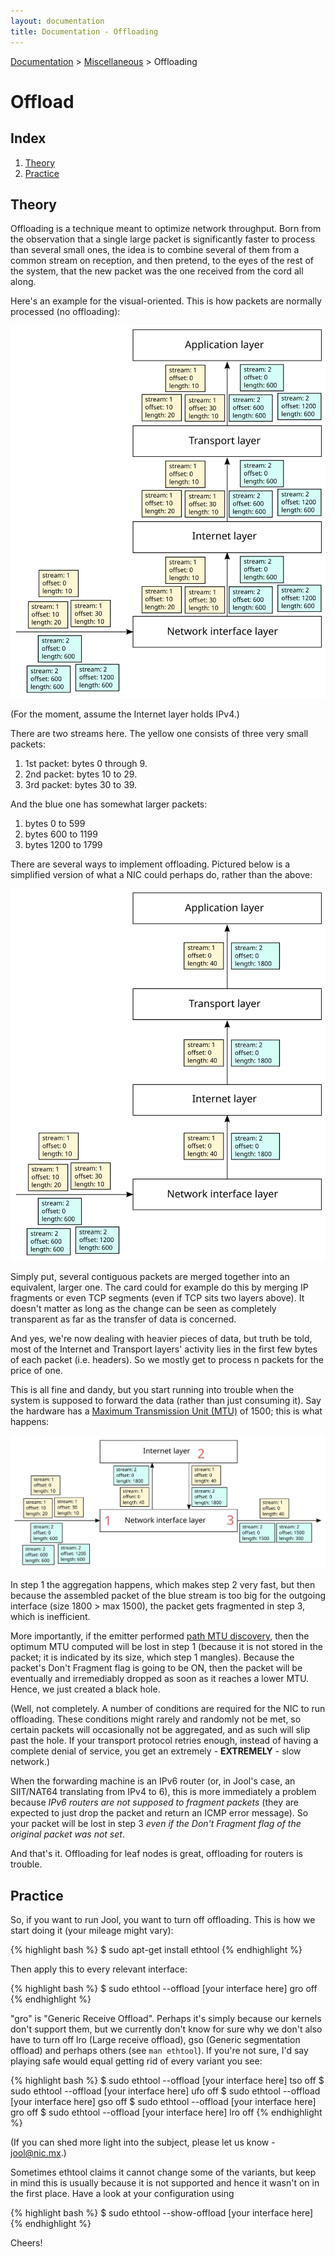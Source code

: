 ```yaml
---
layout: documentation
title: Documentation - Offloading
---
```


[Documentation](doc-index.html) > [Miscellaneous](doc-index.html#miscellaneous) > Offloading

# Offload

## Index

1. [Theory](#theory)
2. [Practice](#practice)

## Theory

Offloading is a technique meant to optimize network throughput. Born from the observation that a single large packet is significantly faster to process than several small ones, the idea is to combine several of them from a common stream on reception, and then pretend, to the eyes of the rest of the system, that the new packet was the one received from the cord all along.

Here's an example for the visual-oriented. This is how packets are normally processed (no offloading):

![Fig.1 - No offload](images/offload-none.svg)

(For the moment, assume the Internet layer holds IPv4.)

There are two streams here. The yellow one consists of three very small packets:

1. 1st packet: bytes 0 through 9.
2. 2nd packet: bytes 10 to 29.
3. 3rd packet: bytes 30 to 39.

And the blue one has somewhat larger packets:

1. bytes 0 to 599
2. bytes 600 to 1199
3. bytes 1200 to 1799

There are several ways to implement offloading. Pictured below is a simplified version of what a NIC could perhaps do, rather than the above:

![Fig.2 - Offload done right](images/offload-right.svg)

Simply put, several contiguous packets are merged together into an equivalent, larger one. The card could for example do this by merging IP fragments or even TCP segments (even if TCP sits two layers above). It doesn't matter as long as the change can be seen as completely transparent as far as the transfer of data is concerned.

And yes, we're now dealing with heavier pieces of data, but truth be told, most of the Internet and Transport layers' activity lies in the first few bytes of each packet (i.e. headers). So we mostly get to process n packets for the price of one.

This is all fine and dandy, but you start running into trouble when the system is supposed to forward the data (rather than just consuming it). Say the hardware has a <a href="https://en.wikipedia.org/wiki/Maximum_transmission_unit" target="_blank">Maximum Transmission Unit (MTU)</a> of 1500; this is what happens:

![Fig.3 - Offload on a router](images/offload-router.svg)

In step 1 the aggregation happens, which makes step 2 very fast, but then because the assembled packet of the blue stream is too big for the outgoing interface (size 1800 > max 1500), the packet gets fragmented in step 3, which is inefficient.

More importantly, if the emitter performed <a href="http://en.wikipedia.org/wiki/Path_MTU_Discovery" target="_blank">path MTU discovery</a>, then the optimum MTU computed will be lost in step 1 (because it is not stored in the packet; it is indicated by its size, which step 1 mangles). Because the packet's Don't Fragment flag is going to be ON, then the packet will be eventually and irremediably dropped as soon as it reaches a lower MTU. Hence, we just created a black hole.

(Well, not completely. A number of conditions are required for the NIC to run offloading. These conditions might rarely and randomly not be met, so certain packets will occasionally not be aggregated, and as such will slip past the hole. If your transport protocol retries enough, instead of having a complete denial of service, you get an extremely - **EXTREMELY** - slow network.)

When the forwarding machine is an IPv6 router (or, in Jool's case, an SIIT/NAT64 translating from IPv4 to 6), this is more immediately a problem because _IPv6 routers are not supposed to fragment packets_ (they are expected to just drop the packet and return an ICMP error message). So your packet will be lost in step 3 _even if the Don't Fragment flag of the original packet was not set_.

And that's it. Offloading for leaf nodes is great, offloading for routers is trouble.

## Practice

So, if you want to run Jool, you want to turn off offloading. This is how we start doing it (your mileage might vary):

{% highlight bash %}
$ sudo apt-get install ethtool
{% endhighlight %}

Then apply this to every relevant interface:

{% highlight bash %}
$ sudo ethtool --offload [your interface here] gro off
{% endhighlight %}

"gro" is "Generic Receive Offload". Perhaps it's simply because our kernels don't support them, but we currently don't know for sure why we don't also have to turn off lro (Large receive offload), gso (Generic segmentation offload) and perhaps others (see `man ethtool`). If you're not sure, I'd say playing safe would equal getting rid of every variant you see:

{% highlight bash %}
$ sudo ethtool --offload [your interface here] tso off
$ sudo ethtool --offload [your interface here] ufo off
$ sudo ethtool --offload [your interface here] gso off
$ sudo ethtool --offload [your interface here] gro off
$ sudo ethtool --offload [your interface here] lro off
{% endhighlight %}

(If you can shed more light into the subject, please let us know - [jool@nic.mx](mailto:jool@nic.mx).)

Sometimes ethtool claims it cannot change some of the variants, but keep in mind this is usually because it is not supported and hence it wasn't on in the first place. Have a look at your configuration using

{% highlight bash %}
$ sudo ethtool --show-offload [your interface here]
{% endhighlight %}

Cheers!

